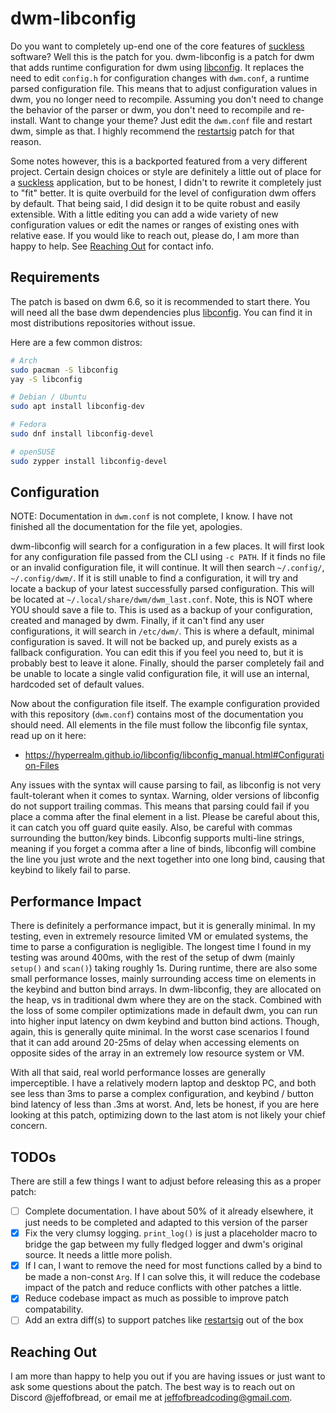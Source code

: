 # dwm-libconfig

Do you want to completely up-end one of the core features of [suckless](https://suckless.org/) software? Well this is the patch for you.
dwm-libconfig is a patch for dwm that adds runtime configuration for dwm using [libconfig](https://hyperrealm.github.io/libconfig/). It
replaces the need to edit `config.h` for configuration changes with `dwm.conf`, a runtime parsed configuration file. This means that to
adjust configuration values in dwm, you no longer need to recompile. Assuming you don't need to change the behavior of the parser or dwm,
you don't need to recompile and re-install. Want to change your theme? Just edit the `dwm.conf` file and restart dwm, simple as that.
I highly recommend the [restartsig](https://dwm.suckless.org/patches/restartsig/) patch for that reason.

Some notes however, this is a backported featured from a very different project. Certain design choices or style are definitely a little
out of place for a [suckless](https://suckless.org/) application, but to be honest, I didn't to rewrite it completely just to "fit" better.
It is quite overbuild for the level of configuration dwm offers by default. That being said, I did design it to be quite robust and easily
extensible. With a little editing you can add a wide variety of new configuration values or edit the names or ranges of existing ones with
relative ease. If you would like to reach out, please do, I am more than happy to help. See [Reaching Out](#reaching-out) for contact info.

## Requirements
The patch is based on dwm 6.6, so it is recommended to start there. You will need all the base dwm dependencies plus 
[libconfig](https://hyperrealm.github.io/libconfig/). You can find it in most distributions repositories without issue.

Here are a few common distros:
```bash
# Arch
sudo pacman -S libconfig
yay -S libconfig

# Debian / Ubuntu
sudo apt install libconfig-dev

# Fedora
sudo dnf install libconfig-devel

# openSUSE
sudo zypper install libconfig-devel
```

## Configuration

NOTE: Documentation in `dwm.conf` is not complete, I know. I have not finished all the documentation for the file yet, apologies.

dwm-libconfig will search for a configuration in a few places. It will first look for any configuration file passed from the CLI using 
`-c PATH`. If it finds no file or an invalid configuration file, it will continue. It will then search `~/.config/`, `~/.config/dwm/`.
If it is still unable to find a configuration, it will try and locate a backup of your latest successfully parsed configuration. 
This will be located at `~/.local/share/dwm/dwm_last.conf`. Note, this is NOT where YOU should save a file to. This is used as a backup
of your configuration, created and managed by dwm. Finally, if it can't find any user configurations, it will search in `/etc/dwm/`.
This is where a default, minimal configuration is saved. It will not be backed up, and purely exists as a fallback configuration. You
can edit this if you feel you need to, but it is probably best to leave it alone. Finally, should the parser completely fail and be
unable to locate a single valid configuration file, it will use an internal, hardcoded set of default values. 

Now about the configuration file itself. The example configuration provided with this repository (`dwm.conf`) contains most of the
documentation you should need. All elements in the file must follow the libconfig file syntax, read up on it here: 
 - https://hyperrealm.github.io/libconfig/libconfig_manual.html#Configuration-Files

Any issues with the syntax will cause parsing to fail, as libconfig is not very fault-tolerant when it comes to syntax. Warning,
older versions of libconfig do not support trailing commas. This means that parsing could fail if you place a comma after the final
element in a list. Please be careful about this, it can catch you off guard quite easily. Also, be careful with commas surrounding
the button/key binds. Libconfig supports multi-line strings, meaning if you forget a comma after a line of binds, libconfig will
combine the line you just wrote and the next together into one long bind, causing that keybind to likely fail to parse.

## Performance Impact
There is definitely a performance impact, but it is generally minimal. In my testing, even in extremely resource limited VM or emulated
systems, the time to parse a configuration is negligible. The longest time I found in my testing was around 400ms, with the rest of the
setup of dwm (mainly `setup()` and `scan()`) taking roughly 1s. During runtime, there are also some small performance losses, mainly
surrounding access time on elements in the keybind and button bind arrays. In dwm-libconfig, they are allocated on the heap, vs in
traditional dwm where they are on the stack. Combined with the loss of some compiler optimizations made in default dwm, you can run
into higher input latency on dwm keybind and button bind actions. Though, again, this is generally quite minimal. In the worst case
scenarios I found that it can add around 20-25ms of delay when accessing elements on opposite sides of the array in an extremely low
resource system or VM.

With all that said, real world performance losses are generally imperceptible. I have a relatively modern laptop and desktop PC, and both
see less than 3ms to parse a complex configuration, and keybind / button bind latency of less than .3ms at worst. And, lets be honest, if
you are here looking at this patch, optimizing down to the last atom is not likely your chief concern.

## TODOs
There are still a few things I want to adjust before releasing this as a proper patch:
- [ ] Complete documentation. I have about 50% of it already elsewhere, it just needs to be completed and adapted to this version of the parser
- [x] Fix the very clumsy logging. `print_log()` is just a placeholder macro to bridge the gap between my fully fledged logger and dwm's original source. It needs a little more polish.
- [x] If I can, I want to remove the need for most functions called by a bind to be made a non-const `Arg`. If I can solve this, it will reduce the codebase impact of the patch and reduce conflicts with other patches a little.
- [x] Reduce codebase impact as much as possible to improve patch compatability.
- [ ] Add an extra diff(s) to support patches like [restartsig](https://dwm.suckless.org/patches/restartsig/) out of the box

## Reaching Out
I am more than happy to help you out if you are having issues or just want to ask some questions about the patch. The best way is to reach
out on Discord @jeffofbread, or email me at jeffofbreadcoding@gmail.com.
